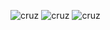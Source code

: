 ![cruz](resource:assets/markdowns/logo/logo_1.png)
![cruz](resource:assets/markdowns/logo/logo_2.png)
![cruz](resource:assets/markdowns/logo/logo_3.png)